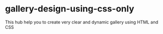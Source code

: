 # gallery-design-using-css-only
This hub help you to create very clear and dynamic gallery using HTML and CSS
